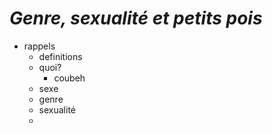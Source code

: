 # ***Genre, sexualité et petits pois***
- rappels
	- definitions
	- quoi?
		- coubeh
	- sexe
	- genre
	- sexualité
	-
